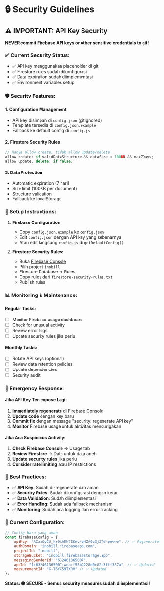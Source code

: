 # 🔒 Security Guidelines

## ⚠️ IMPORTANT: API Key Security

**NEVER commit Firebase API keys or other sensitive credentials to git!**

### ✅ Current Security Status:
- ✅ API key menggunakan placeholder di git
- ✅ Firestore rules sudah dikonfigurasi
- ✅ Data expiration sudah diimplementasi
- ✅ Environment variables setup

### 🛡️ Security Features:

#### 1. **Configuration Management**
- API key disimpan di `config.json` (gitignored)
- Template tersedia di `config.json.example`
- Fallback ke default config di `config.js`

#### 2. **Firestore Security Rules**
```javascript
// Hanya allow create, tidak allow update/delete
allow create: if validDataStructure && dataSize < 100KB && max7Days;
allow update, delete: if false;
```

#### 3. **Data Protection**
- Automatic expiration (7 hari)
- Size limit (100KB per document)
- Structure validation
- Fallback ke localStorage

### 🔧 Setup Instructions:

1. **Firebase Configuration:**
   - Copy `config.json.example` ke `config.json`
   - Edit `config.json` dengan API key yang sebenarnya
   - Atau edit langsung `config.js` di `getDefaultConfig()`

2. **Firestore Security Rules:**
   - Buka [Firebase Console](https://console.firebase.google.com/)
   - Pilih project `inobill`
   - Firestore Database → Rules
   - Copy rules dari `firestore-security-rules.txt`
   - Publish rules

### 📊 Monitoring & Maintenance:

#### Regular Tasks:
- [ ] Monitor Firebase usage dashboard
- [ ] Check for unusual activity
- [ ] Review error logs
- [ ] Update security rules jika perlu

#### Monthly Tasks:
- [ ] Rotate API keys (optional)
- [ ] Review data retention policies
- [ ] Update dependencies
- [ ] Security audit

### 🚨 Emergency Response:

#### Jika API Key Ter-expose Lagi:
1. **Immediately regenerate** di Firebase Console
2. **Update code** dengan key baru
3. **Commit fix** dengan message "security: regenerate API key"
4. **Monitor** Firebase usage untuk aktivitas mencurigakan

#### Jika Ada Suspicious Activity:
1. **Check Firebase Console** → Usage tab
2. **Review Firestore** → Data untuk data aneh
3. **Update security rules** jika perlu
4. **Consider rate limiting** atau IP restrictions

### 🔐 Best Practices:

- ✅ **API Key**: Sudah di-regenerate dan aman
- ✅ **Security Rules**: Sudah dikonfigurasi dengan ketat
- ✅ **Data Validation**: Sudah diimplementasi
- ✅ **Error Handling**: Sudah ada fallback mechanism
- ✅ **Monitoring**: Sudah ada logging dan error tracking

### 📝 Current Configuration:
```javascript
// Config baru yang aman
const firebaseConfig = {
    apiKey: "AIzaSyCU_kr0Ah5h7ESnv4pHZA0zGj2Tdhpovwo", // ✅ Regenerated
    authDomain: "inobill.firebaseapp.com",
    projectId: "inobill",
    storageBucket: "inobill.firebasestorage.app",
    messagingSenderId: "632461365007",
    appId: "1:632461365007:web:f55b9228d0c82c3fff387a", // ✅ Updated
    measurementId: "G-T6YX59TXRV" // ✅ Updated
};
```

**Status: 🟢 SECURE - Semua security measures sudah diimplementasi!**
